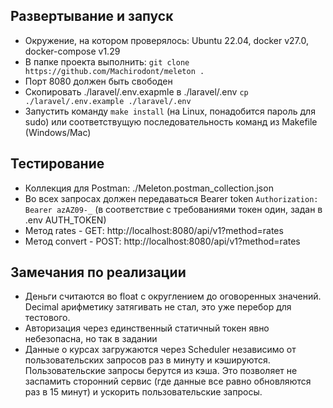 Развертывание и запуск
---
  - Окружение, на котором проверялось: Ubuntu 22.04, docker v27.0, docker-compose v1.29
  - В папке проекта выполнить: ```git clone https://github.com/Machirodont/meleton .```
  - Порт 8080 должен быть свободен
  - Скопировать ./laravel/.env.exapmle в ./laravel/.env 
```cp ./laravel/.env.example ./laravel/.env```
  - Запустить команду ```make install``` (на Linux, понадобится пароль для sudo) или соответствущую последовательность команд из Makefile (Windows/Mac)

Тестирование
---
  - Коллекция для Postman: ./Meleton.postman_collection.json
  - Во всех запросах должен передаваться Bearer token ```Authorization: Bearer azAZ09-_``` (в соответствие с требованиями токен один, задан в .env AUTH_TOKEN)
  - Метод rates - GET: http://localhost:8080/api/v1?method=rates
  - Метод convert - POST: http://localhost:8080/api/v1?method=rates

Замечания по реализации
---
  - Деньги считаются во float с округлением до оговоренных значений. Decimal арифметику затягивать не стал, это уже перебор для тестового.
  - Авторизация через единственный статичный токен явно небезопасна, но так в задании
  - Данные о курсах загружаются через Scheduler независимо от пользовательских запросов 
раз в минуту и кэшируются. Пользовательские запросы берутся из кэша. 
Это позволяет не заспамить сторонний сервис (где данные все равно обновляются раз в 15 минут) и ускорить пользовательские запросы.
